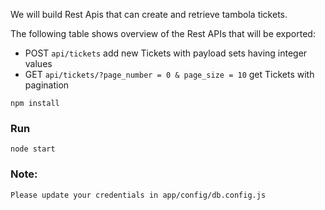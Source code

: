 We will build Rest Apis that can create and retrieve tambola tickets.

The following table shows overview of the Rest APIs that will be exported:

- POST    `api/tickets`                                           add new Tickets with payload sets having integer values
- GET     `api/tickets/?page_number = 0 & page_size = 10`         get Tickets with pagination
```
npm install
```
### Run
```
node start

```

### Note:
```
Please update your credentials in app/config/db.config.js

```



